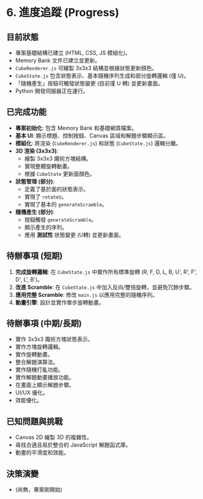 # 6. 進度追蹤 (Progress)

## 目前狀態

*   專案基礎結構已建立 (HTML, CSS, JS 模組化)。
*   Memory Bank 文件已建立並更新。
*   `CubeRenderer.js` 可繪製 3x3x3 結構並根據狀態更新顏色。
*   `CubeState.js` 包含狀態表示、基本隨機序列生成和部分旋轉邏輯 (僅 U)。
*   「隨機產生」按鈕可觸發狀態變更 (目前僅 U 轉) 並更新畫面。
*   Python 開發伺服器正在運行。

## 已完成功能

*   **專案初始化**: 包含 Memory Bank 和基礎網頁檔案。
*   **基本 UI**: 顯示標題、控制按鈕、Canvas 區域和解題步驟顯示區。
*   **模組化**: 將渲染 (`CubeRenderer.js`) 和狀態 (`CubeState.js`) 邏輯分離。
*   **3D 渲染 (3x3x3)**:
    *   繪製 3x3x3 魔術方塊結構。
    *   實現整體旋轉動畫。
    *   根據 `CubeState` 更新面顏色。
*   **狀態管理 (部分)**:
    *   定義了基於面的狀態表示。
    *   實現了 `rotateU`。
    *   實現了基本的 `generateScramble`。
*   **隨機產生 (部分)**:
    *   按鈕觸發 `generateScramble`。
    *   顯示產生的序列。
    *   應用 **測試性** 狀態變更 (U轉) 並更新畫面。

## 待辦事項 (短期)

1.  **完成旋轉邏輯**: 在 `CubeState.js` 中實作所有標準旋轉 (R, F, D, L, B, U', R', F', D', L', B')。
2.  **改進 Scramble**: 在 `CubeState.js` 中加入反向/雙倍旋轉，並避免冗餘步驟。
3.  **應用完整 Scramble**: 修改 `main.js` 以應用完整的隨機序列。
4.  **動畫引擎**: 設計並實作單步旋轉動畫。

## 待辦事項 (中期/長期)

*   實作 3x3x3 魔術方塊狀態表示。
*   實作方塊旋轉邏輯。
*   實作旋轉動畫。
*   整合解題演算法。
*   實作隨機打亂功能。
*   實作解題動畫播放功能。
*   在畫面上顯示解題步驟。
*   UI/UX 優化。
*   效能優化。

## 已知問題與挑戰

*   Canvas 2D 繪製 3D 的複雜性。
*   尋找合適且易於整合的 JavaScript 解題函式庫。
*   動畫的平滑度和效能。

## 決策演變

*   (尚無，專案剛開始)
